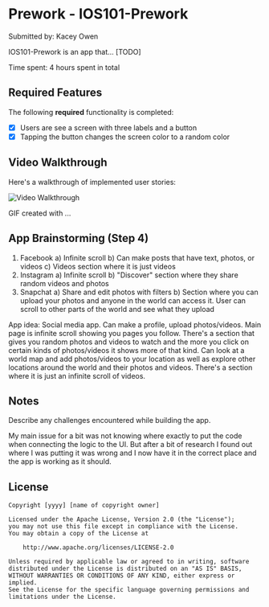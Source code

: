 # Prework - IOS101-Prework

Submitted by: Kacey Owen

IOS101-Prework is an app that... [TODO] 

Time spent: 4 hours spent in total

## Required Features

The following **required** functionality is completed:

- [x] Users are see a screen with three labels and a button
- [x] Tapping the button changes the screen color to a random color
 
## Video Walkthrough

Here's a walkthrough of implemented user stories:

<img src='https://www.veed.io/view/368b7ca3-bc56-4cdf-a4b0-04e52ba89497/showcase' title='Video Walkthrough' width='' alt='Video Walkthrough' />

<!-- Replace this with whatever GIF tool you used! -->
GIF created with ...  
<!-- Recommended tools:
[Kap](https://getkap.co/) for macOS
[ScreenToGif](https://www.screentogif.com/) for Windows
[peek](https://github.com/phw/peek) for Linux. -->

## App Brainstorming (Step 4)

1. Facebook
    a) Infinite scroll
    b) Can make posts that have text, photos, or videos
    c) Videos section where it is just videos 
2. Instagram
    a) Infinite scroll
    b) "Discover" section where they share random videos and photos
3. Snapchat
    a) Share and edit photos with filters
    b) Section where you can upload your photos and anyone in the world can access it. User can scroll to other parts of the world and see what they upload
    
App idea:
    Social media app. Can make a profile, upload photos/videos. Main page is infinite scroll showing you pages you follow. There's a section that gives you random photos and videos to watch and the more you click on certain kinds of photos/videos it shows more of that kind. Can look at a world map and add photos/videos to your location as well as explore other locations around the world and their photos and videos. There's a section where it is just an infinite scroll of videos. 

## Notes

Describe any challenges encountered while building the app.

My main issue for a bit was not knowing where exactly to put the code when connecting the logic to the UI. But after a bit of research I found out where I was putting it was wrong and I now have it in the correct place and the app is working as it should.

## License

    Copyright [yyyy] [name of copyright owner]

    Licensed under the Apache License, Version 2.0 (the "License");
    you may not use this file except in compliance with the License.
    You may obtain a copy of the License at

        http://www.apache.org/licenses/LICENSE-2.0

    Unless required by applicable law or agreed to in writing, software
    distributed under the License is distributed on an "AS IS" BASIS,
    WITHOUT WARRANTIES OR CONDITIONS OF ANY KIND, either express or implied.
    See the License for the specific language governing permissions and
    limitations under the License.
